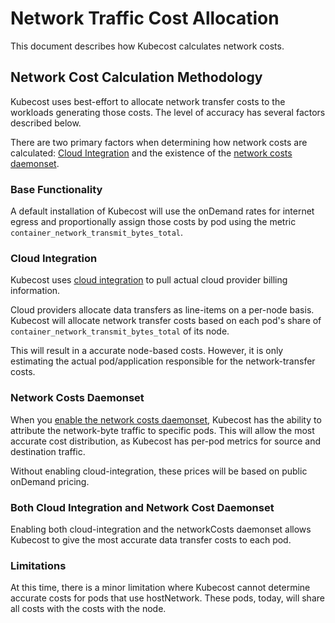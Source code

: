 # Network Traffic Cost Allocation

This document describes how Kubecost calculates network costs.


## Network Cost Calculation Methodology

Kubecost uses best-effort to allocate network transfer costs to the workloads generating those costs. The level of accuracy has several factors described below.

There are two primary factors when determining how network costs are calculated: [Cloud Integration](./cloud-integration.md) and the existence of the [network costs daemonset](./network-allocation.md).

### Base Functionality

A default installation of Kubecost will use the onDemand rates for internet egress and proportionally assign those costs by pod using the metric `container_network_transmit_bytes_total`.

### Cloud Integration

Kubecost uses [cloud integration](https://docs.kubecost.com/install-and-configure/advanced-configuration/cloud-integration) to pull actual cloud provider billing information.

Cloud providers allocate data transfers as line-items on a per-node basis. Kubecost will allocate network transfer costs based on each pod's share of `container_network_transmit_bytes_total` of its node.

This will result in a accurate node-based costs. However, it is only estimating the actual pod/application responsible for the network-transfer costs.

### Network Costs Daemonset

When you [enable the network costs daemonset](./network-costs-configuration.md), Kubecost has the ability to attribute the network-byte traffic to specific pods. This will allow the most accurate cost distribution, as Kubecost has per-pod metrics for source and destination traffic.

Without enabling cloud-integration, these prices will be based on public onDemand pricing.

### Both Cloud Integration and Network Cost Daemonset

Enabling both cloud-integration and the networkCosts daemonset allows Kubecost to give the most accurate data transfer costs to each pod.

### Limitations

At this time, there is a minor limitation where Kubecost cannot determine accurate costs for pods that use hostNetwork. These pods, today, will share all costs with the costs with the node.